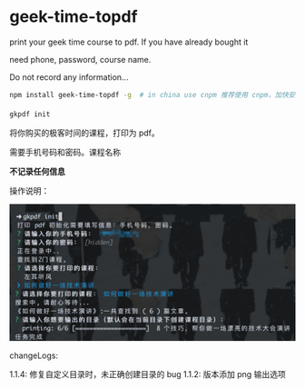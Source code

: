 # geek-time-topdf
print your geek time course to pdf. If you have already bought it

need phone, password, course name.

Do not record any information...

```sh
npm install geek-time-topdf -g  # in china use cnpm 推荐使用 cnpm，加快安装速度

gkpdf init
```

将你购买的极客时间的课程，打印为 pdf。

需要手机号码和密码。课程名称

**不记录任何信息**


操作说明：

![instructions](./instructions.png)

changeLogs:

1.1.4: 修复自定义目录时，未正确创建目录的 bug
1.1.2: 版本添加 png 输出选项